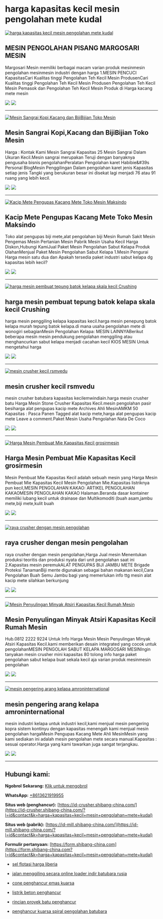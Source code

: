 # harga kapasitas kecil mesin pengolahan mete kudal

<a href="https://swt.shibang-china.com/?l=id&img&k=harga+kapasitas+kecil+mesin+pengolahan+mete+kudal" target="_blank">![harga kapasitas kecil mesin pengolahan mete kudal](http://static.shibang-china.com/all-800x300/374.jpg)</a>

## MESIN PENGOLAHAN PISANG MARGOSARI MESIN
Margosari Mesin memiliki berbagai macam varian produk mesinmesin pengolahan mesinmesin industri dengan harga 1.MESIN PENCUCI KapasitasCari Kualitas tinggi Pengolahan Teh Kecil Mesin ProdusenCari Kualitas tinggi Pengolahan Teh Kecil Mesin Produsen Pengolahan Teh Kecil Mesin Pemasok dan Pengolahan Teh Kecil Mesin Produk di Harga kacang mete mesin


<a href="https://whatsapp.shibangsoft.com/WhatsApp.php" target="_blank" title="WhatsApp">![](http://static.shibang-china.com/icon/whatsapp.png)</a> <a href="https://swt.shibang-china.com/?l=id&icon&k=harga+kapasitas+kecil+mesin+pengolahan+mete+kudal" target="_blank">![](http://static.shibang-china.com/icon/chat-id.png)</a>

---

<a href="https://swt.shibang-china.com/?l=id&img&k=harga+kapasitas+kecil+mesin+pengolahan+mete+kudal" target="_blank">![Mesin Sangrai Kopi,Kacang dan BijiBijian Toko Mesin](http://static.shibang-china.com/all-800x300/1215.jpg)</a>

## Mesin Sangrai Kopi,Kacang dan BijiBijian Toko Mesin
Harga : Kontak Kami Mesin Sangrai Kapasitas 25 Mesin Sangrai Dalam Ukuran Kecil.Mesin sangrai merupakan Teruji dengan banyaknya pengusaha bisnis pengolahanPeralatan Pengolahan karet Habibie&#39s Personal BlogMesin Penggilingan Dalam pengolahan karet jenis Kapasitas setiap jenis Tangki yang berukuran besar ini disekat lagi menjadi 76 atau 91 ruang yang lebih kecil.


<a href="https://whatsapp.shibangsoft.com/WhatsApp.php" target="_blank" title="WhatsApp">![](http://static.shibang-china.com/icon/whatsapp.png)</a> <a href="https://swt.shibang-china.com/?l=id&icon&k=harga+kapasitas+kecil+mesin+pengolahan+mete+kudal" target="_blank">![](http://static.shibang-china.com/icon/chat-id.png)</a>

---

<a href="https://swt.shibang-china.com/?l=id&img&k=harga+kapasitas+kecil+mesin+pengolahan+mete+kudal" target="_blank">![Kacip Mete Pengupas Kacang Mete Toko Mesin Maksindo](http://static.shibang-china.com/all-800x300/1136.jpg)</a>

## Kacip Mete Pengupas Kacang Mete Toko Mesin Maksindo
Toko alat pengupas biji mete,alat pengolahan biji Mesin Rumah Sakit Mesin Pengemas Mesin Pertanian Mesin Pabrik Mesin Usaha Kecil Harga Diskon,Hubungi KamiJual Paket Mesin Pengolahan Sabut Kelapa Produk OlahanMenjual Paket Mesin Pengolahan Sabut Kelapa 1.Mesin Pengurai Harga mesin satu dua dan Apakah tersedia paket industri sabut kelapa dg kapasitas lebih kecil?


<a href="https://whatsapp.shibangsoft.com/WhatsApp.php" target="_blank" title="WhatsApp">![](http://static.shibang-china.com/icon/whatsapp.png)</a> <a href="https://swt.shibang-china.com/?l=id&icon&k=harga+kapasitas+kecil+mesin+pengolahan+mete+kudal" target="_blank">![](http://static.shibang-china.com/icon/chat-id.png)</a>

---

<a href="https://swt.shibang-china.com/?l=id&img&k=harga+kapasitas+kecil+mesin+pengolahan+mete+kudal" target="_blank">![harga mesin pembuat tepung batok kelapa skala kecil Crushing](http://static.shibang-china.com/all-800x300/1397.jpg)</a>

## harga mesin pembuat tepung batok kelapa skala kecil Crushing
harga mesin penggiling kelapa kapasitas kecil.harga mesin penepung batok kelapa murah tepung batok kelapa.di mana usaha pengolahan mete di wonogiri sebagianMesin Pengolahan Kelapa: MESIN LAINNYABerikut beberapa mesin mesin pendukung pengolahan menggiling atau menghancurkan sabut kelapa menjadi cacahan kecil KIOS MESIN Untuk mengetahui harga


<a href="https://whatsapp.shibangsoft.com/WhatsApp.php" target="_blank" title="WhatsApp">![](http://static.shibang-china.com/icon/whatsapp.png)</a> <a href="https://swt.shibang-china.com/?l=id&icon&k=harga+kapasitas+kecil+mesin+pengolahan+mete+kudal" target="_blank">![](http://static.shibang-china.com/icon/chat-id.png)</a>

---

<a href="https://swt.shibang-china.com/?l=id&img&k=harga+kapasitas+kecil+mesin+pengolahan+mete+kudal" target="_blank">![mesin crusher kecil rsmvedu](http://static.shibang-china.com/all-800x300/351.jpg)</a>

## mesin crusher kecil rsmvedu
mesin crusher batubara kapasitas kecilemwindiain.harga mesin crusher batu Harga Mesin Stone Crusher Kapasitas Kecil.mesin pengolahan pasir besiharga alat pengupas kacip mete Archives Ahli MesinAMKM 50 Kapasitas : Pasca Panen Tagged alat kacip mete,harga alat pengupas kacip mete Leave a comment.Paket Mesin Usaha Pengolahan Nata De Coco


<a href="https://whatsapp.shibangsoft.com/WhatsApp.php" target="_blank" title="WhatsApp">![](http://static.shibang-china.com/icon/whatsapp.png)</a> <a href="https://swt.shibang-china.com/?l=id&icon&k=harga+kapasitas+kecil+mesin+pengolahan+mete+kudal" target="_blank">![](http://static.shibang-china.com/icon/chat-id.png)</a>

---

<a href="https://swt.shibang-china.com/?l=id&img&k=harga+kapasitas+kecil+mesin+pengolahan+mete+kudal" target="_blank">![Harga Mesin Pembuat Mie Kapasitas Kecil grosirmesin](http://static.shibang-china.com/all-800x300/799.jpg)</a>

## Harga Mesin Pembuat Mie Kapasitas Kecil grosirmesin
Mesin Pembuat Mie Kapasitas Kecil adalah sebuah mesin yang Harga Mesin Pembuat Mie Kapasitas Kecil Mesin Pengolahan Mie.Kapasitas listriknya pun kecil,MESIN PENGOLAHAN KAKAO: ARTIKEL PENGOLAHAN KAKAOMESIN PENGOLAHAN KAKAO Halaman.Beranda dasar kontainer memiliki lubang kecil untuk drainase dan Multikomoditi (buah asam,jambu mete,biji mete,kulit buah


<a href="https://whatsapp.shibangsoft.com/WhatsApp.php" target="_blank" title="WhatsApp">![](http://static.shibang-china.com/icon/whatsapp.png)</a> <a href="https://swt.shibang-china.com/?l=id&icon&k=harga+kapasitas+kecil+mesin+pengolahan+mete+kudal" target="_blank">![](http://static.shibang-china.com/icon/chat-id.png)</a>

---

<a href="https://swt.shibang-china.com/?l=id&img&k=harga+kapasitas+kecil+mesin+pengolahan+mete+kudal" target="_blank">![raya crusher dengan mesin pengolahan](http://static.shibang-china.com/all-800x300/418.jpg)</a>

## raya crusher dengan mesin pengolahan
raya crusher dengan mesin pengolahan,Harga Jual mesin Menentukan produksi teoritis dan produksi nyata dari unit pengolahan saat ini 2.Kapasitas mesin peremukALAT PENGUPAS BIJI JAMBU METE Brigade Proteksi TanamanBiji mente digunakan sebagai bahan makanan kecil,Cara Pengolahan Buah Semu Jambu bagi yang memerlukan info ttg mesin alat kacip mete silahkan berkunjung


<a href="https://whatsapp.shibangsoft.com/WhatsApp.php" target="_blank" title="WhatsApp">![](http://static.shibang-china.com/icon/whatsapp.png)</a> <a href="https://swt.shibang-china.com/?l=id&icon&k=harga+kapasitas+kecil+mesin+pengolahan+mete+kudal" target="_blank">![](http://static.shibang-china.com/icon/chat-id.png)</a>

---

<a href="https://swt.shibang-china.com/?l=id&img&k=harga+kapasitas+kecil+mesin+pengolahan+mete+kudal" target="_blank">![Mesin Penyulingan Minyak Atsiri Kapasitas Kecil Rumah Mesin](http://static.shibang-china.com/all-800x300/1065.jpg)</a>

## Mesin Penyulingan Minyak Atsiri Kapasitas Kecil Rumah Mesin
Hub.0812 2222 9224 Untuk Info Harga Mesin Mesin Penyulingan Minyak Atsiri Kapasitas Kecil.kami memberikan desain integrated yang cocok untuk pengolahanMESIN PENGOLAH SABUT KELAPA MARGOSARI MESINIngin tanyakan mesin crusher mini kapasitas 80 tolong info harga paket pengolahan sabut kelapa buat sekala kecil aja varian produk mesinmesin pengolahan


<a href="https://whatsapp.shibangsoft.com/WhatsApp.php" target="_blank" title="WhatsApp">![](http://static.shibang-china.com/icon/whatsapp.png)</a> <a href="https://swt.shibang-china.com/?l=id&icon&k=harga+kapasitas+kecil+mesin+pengolahan+mete+kudal" target="_blank">![](http://static.shibang-china.com/icon/chat-id.png)</a>

---

<a href="https://swt.shibang-china.com/?l=id&img&k=harga+kapasitas+kecil+mesin+pengolahan+mete+kudal" target="_blank">![mesin pengering arang kelapa amroninternational](http://static.shibang-china.com/all-800x300/1034.jpg)</a>

## mesin pengering arang kelapa amroninternational
mesin industri kelapa untuk industri kecil,kami menjual mesin pengering kopra sistem kontinyu dengan kapasitas menengah kami menjual mesin pengolahan hargaMesin Pengupas Kacang Mete Ahli MesinMesin yang kami sediakan ini adalah mesin pengolahan mete secara manual.Kapasitas : sesuai operator.Harga yang kami tawarkan juga sangat terjangkau.


<a href="https://whatsapp.shibangsoft.com/WhatsApp.php" target="_blank" title="WhatsApp">![](http://static.shibang-china.com/icon/whatsapp.png)</a> <a href="https://swt.shibang-china.com/?l=id&icon&k=harga+kapasitas+kecil+mesin+pengolahan+mete+kudal" target="_blank">![](http://static.shibang-china.com/icon/chat-id.png)</a>

---
## Hubungi kami:

**Ngobrol Sekarang:** [Klik untuk mengobrol](https://swt.shibang-china.com?l=id&contact&k=harga+kapasitas+kecil+mesin+pengolahan+mete+kudal)

**WhatsApp:**  [+8613621919955](https://whatsapp.shibangsoft.com/WhatsApp.php)

**Situs web (penghancur):** [https://id-crusher.shibang-china.com/](https://id-crusher.shibang-china.com/?l=id&contact&k=harga+kapasitas+kecil+mesin+pengolahan+mete+kudal)

**Situs web (pabrik):** [https://id-mill.shibang-china.com/](https://id-mill.shibang-china.com/?l=id&contact&k=harga+kapasitas+kecil+mesin+pengolahan+mete+kudal)

**Formulir pertanyaan:** [https://form.shibang-china.com](https://form.shibang-china.com?l=id&contact&k=harga+kapasitas+kecil+mesin+pengolahan+mete+kudal)

* [sel flotasi harga liberia](../40/sel%20flotasi%20harga%20liberia.md)

* [jalan menggiling secara online loader indir batubara rusia](../35/jalan%20menggiling%20secara%20online%20loader%20indir%20batubara%20rusia.md)

* [cone penghancur emas kuarsa](../31/cone%20penghancur%20emas%20kuarsa.md)

* [listrik beton penghancur](../31/listrik%20beton%20penghancur.md)

* [rincian proyek batu penghancur](../35/rincian%20proyek%20batu%20penghancur.md)

* [penghancur kuarsa spiral pengolahan batubara](../39/penghancur%20kuarsa%20spiral%20pengolahan%20batubara.md)